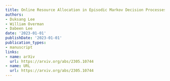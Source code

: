 ```yaml
---
title: Online Resource Allocation in Episodic Markov Decision Processes
authors:
- Duksang Lee
- William Overman
- Dabeen Lee
date: '2023-01-01'
publishDate: '2023-01-01'
publication_types:
- manuscript
links:
- name: arXiv
  url: https://arxiv.org/abs/2305.10744
- name: URL
  url: https://arxiv.org/abs/2305.10744
---
```

